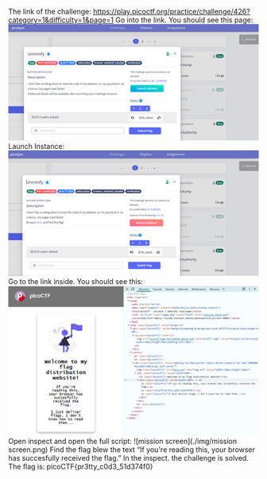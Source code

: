 The link of the challenge: https://play.picoctf.org/practice/challenge/426?category=1&difficulty=1&page=1
Go into the link.
You should see this page:
 ![challenge](./img/challenge.png) 
Launch Instance:
 ![launch](./img/launch.png)  
Go to the link inside.
You should see this:
 ![inspect](./img/inspect.png)  
Open inspect and open the full script:
 ![mission screen](./img/mission screen.png)
Find the flag blew the text “If you're reading this, your browser has succesfully received the flag.” In the inspect.
the challenge is solved.
The flag is: picoCTF{pr3tty_c0d3_51d374f0}

